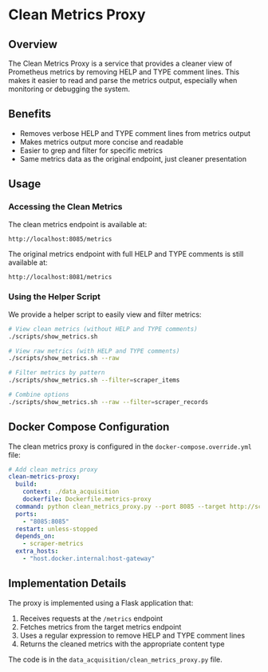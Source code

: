 # Clean Metrics Proxy

## Overview

The Clean Metrics Proxy is a service that provides a cleaner view of Prometheus metrics by removing HELP and TYPE comment lines. This makes it easier to read and parse the metrics output, especially when monitoring or debugging the system.

## Benefits

- Removes verbose HELP and TYPE comment lines from metrics output
- Makes metrics output more concise and readable
- Easier to grep and filter for specific metrics
- Same metrics data as the original endpoint, just cleaner presentation

## Usage

### Accessing the Clean Metrics

The clean metrics endpoint is available at:

```
http://localhost:8085/metrics
```

The original metrics endpoint with full HELP and TYPE comments is still available at:

```
http://localhost:8081/metrics
```

### Using the Helper Script

We provide a helper script to easily view and filter metrics:

```bash
# View clean metrics (without HELP and TYPE comments)
./scripts/show_metrics.sh

# View raw metrics (with HELP and TYPE comments)
./scripts/show_metrics.sh --raw

# Filter metrics by pattern
./scripts/show_metrics.sh --filter=scraper_items

# Combine options
./scripts/show_metrics.sh --raw --filter=scraper_records
```

## Docker Compose Configuration

The clean metrics proxy is configured in the `docker-compose.override.yml` file:

```yaml
# Add clean metrics proxy
clean-metrics-proxy:
  build:
    context: ./data_acquisition
    dockerfile: Dockerfile.metrics-proxy
  command: python clean_metrics_proxy.py --port 8085 --target http://scraper-metrics:8081/metrics
  ports:
    - "8085:8085"
  restart: unless-stopped
  depends_on:
    - scraper-metrics
  extra_hosts:
    - "host.docker.internal:host-gateway"
```

## Implementation Details

The proxy is implemented using a Flask application that:

1. Receives requests at the `/metrics` endpoint
2. Fetches metrics from the target metrics endpoint
3. Uses a regular expression to remove HELP and TYPE comment lines
4. Returns the cleaned metrics with the appropriate content type

The code is in the `data_acquisition/clean_metrics_proxy.py` file.